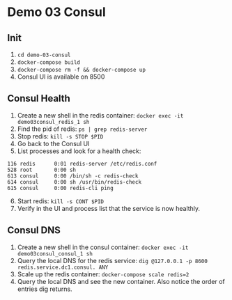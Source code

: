 Demo 03 Consul
==============

Init
----

1. `cd demo-03-consul`
2. `docker-compose build`
3. `docker-compose rm -f && docker-compose up`
4. Consul UI is available on 8500

Consul Health
-------------

1. Create a new shell in the redis container: `docker exec -it demo03consul_redis_1 sh`
2. Find the pid of redis: `ps | grep redis-server`
3. Stop redis: `kill -s STOP $PID`
4. Go back to the Consul UI
5. List processes and look for a health check:
  ```
116 redis      0:01 redis-server /etc/redis.conf
528 root       0:00 sh
613 consul     0:00 /bin/sh -c redis-check
614 consul     0:00 sh /usr/bin/redis-check
615 consul     0:00 redis-cli ping
  ```
6. Start redis: `kill -s CONT $PID`
7. Verify in the UI and process list that the service is now healthly.

Consul DNS
----------

1. Create a new shell in the consul container: `docker exec -it demo03consul_consul_1 sh`
2. Query the local DNS for the redis service: `dig @127.0.0.1 -p 8600 redis.service.dc1.consul. ANY`
3. Scale up the redis container: `docker-compose scale redis=2`
4. Query the local DNS and see the new container. Also notice the order of entries dig returns.

